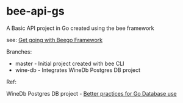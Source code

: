 # bee-api-gs
A Basic API project in Go created using the bee framework

see: [Get going with Beego Framework](https://bestow.info/get-going-with-beego-framework)

Branches:
* master - Initial project created with bee CLI
* wine-db - Integrates WineDb Postgres DB project

Ref:

WineDb Postgres DB project -  [Better practices for Go Database use](https://medium.com/@mjdresdner/better-practices-for-go-database-use-80d0edb1581)

